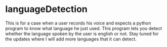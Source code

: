 # languageDetection
This is for a case when a user records his voice and expects a python program to know what language he just used. This program lets you detect whether the language spoken by the user is english or not. Stay tuned for the updates where I will add more languages that it can detect. 
